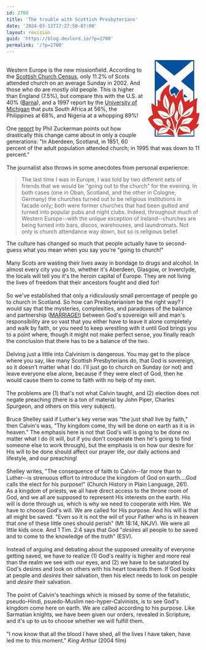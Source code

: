 ```yaml
---
id: 2700
title: 'The trouble with Scottish Presbyterians'
date: '2024-03-13T17:27:50-07:00'
layout: revision
guid: 'https://blog.devlord.io/?p=2700'
permalink: '/?p=2700'
---
```


<a href="/assets/img/2011/10/cosic-logo.jpg" style="clear:right;float:right;margin-bottom:1em;margin-left:1em;"><img border="0" height="200" src="/assets/img/2011/10/cosic-logo.jpg?w=201" width="134" /></a><br />Western Europe is the new missionfield.  According to the <a href="http://www.scottishchristian.com/features/0305census01.shtml" target="_blank" rel="noopener">Scottish Church Census</a>, only 11.2% of Scots attended church on an average Sunday in 2002.  And those who do are mostly old people.  This is higher than England (7.5%), but compare this with the U.S. at 40% (<a href="http://www.barna.org/FlexPage.aspx?Page=BarnaUpdate&amp;BarnaUpdateID=120" target="_blank" rel="noopener">Barna</a>), and a 1997 report by the <a href="http://www.adherents.com/Na/Na_44.html" target="_blank" rel="noopener">University of Michigan</a> that puts South Africa at 56%, the Philippines at 68%, and Nigeria at a whopping 89%!<br /><br />One <a href="http://www.findarticles.com/p/articles/mi_m2843/is_2_28/ai_114090210" target="_blank" rel="noopener">report</a> by Phil Zuckerman points out how drastically this change came about in only a couple generations: "In Aberdeen, Scotland, in 1851, 60 percent of the adult population attended church; in 1995 that was down to 11 percent."<br /><br />The journalist also throws in some anecdotes from personal experience:<br /><blockquote>The last time I was in Europe, I was told by two different sets of friends that we would be "going out to the church" for the evening. In both cases (one in Oban, Scotland, and the other in Cologne, Germany) the churches turned out to be religious institutions in facade only; both were former churches that had been gutted and turned into popular pubs and night clubs. Indeed, throughout much of Western Europe--with the unique exception of Ireland--churches are being turned into bars, discos, warehouses, and laundromats. Not only is church attendance way down, but so is religious belief.</blockquote>The culture has changed so much that people actually have to second-guess what you mean when you say you're "going to church!"<br /><br />Many Scots are wasting their lives away in bondage to drugs and alcohol.  In almost every city you go to, whether it's Aberdeen, Glasgow, or Inverclyde, the locals will tell you it's the heroin capital of Europe.  They are not living the lives of freedom that their ancestors fought and died for!<br /><br />So we've established that only a ridiculously small percentage of people go to church in Scotland.  So how can Presbyterianism be the right way?  I would say that the mysteries, complexities, and paradoxes of the balance and partnership (<a href="/2005/01/10/killing-our-idolatrous-desires/">MARRIAGE!</a>) between God's sovereign will and man's responsibility are so vast that you either have to leave it alone completely and walk by faith, or you need to keep wrestling with it until God brings you to a point where, though it might not make perfect sense, you finally reach the conclusion that there has to be a balance of the two.<br /><br />Delving just a little into Calvinism is dangerous.  You may get to the place where you say, like many Scottish Presbyterians do, that God is sovereign, so it doesn't matter what I do.  I'll just go to church on Sunday (or not) and leave everyone else alone, because if they were elect of God, then he would cause them to come to faith with no help of my own.<br /><br />The problems are (1) that's not what Calvin taught, and (2) election does not negate preaching (there is a ton of material by John Piper, Charles Spurgeon, and others on this very subject).<br /><br />Bruce Shelley said if Luther's key verse was "the just shall live by faith," then Calvin's was, "Thy kingdom come, thy will be done on earth as it is in heaven."  The emphasis here is not that God's will is going to be done no matter what I do (it will, but if you don't cooperate then he's going to find someone else to work through), but the emphasis is on how our desire for His will to be done should affect our prayer life, our daily actions and lifestyle, and our preaching!<br /><br />Shelley writes, "The consequence of faith to Calvin--far more than to Luther--is strenuous effort to introduce the kingdom of God on earth....God calls the elect for his purpose!" (Church History in Plain Language, 261).<br />As a kingdom of priests, we all have direct access to the throne room of God, and we all are supposed to represent His interests on the earth.  His will is done through us, which is why we need to cooperate with Him.  We have to choose God's will.  We are called for His purpose.  And his will is that all might be saved.  "Even so it is not the will of your Father who is in heaven that one of these little ones should perish" (Mt 18:14, NKJV).  We were all little kids once.   And 1 Tim. 2:4 says that God "<i>desires</i> all people to be saved and to come to the knowledge of the truth" (ESV).<br /><br />Instead of arguing and debating about the supposed unreality of everyone getting saved, we have to realize (1) God's reality is higher and more real than the realm we see with our eyes, and (2) we have to be saturated by God's desires and look on others with his heart towards them.  If God looks at people and <i>desires</i> their salvation, then his elect needs to look on people and <i>desire</i> their salvation.<br /><br />The point of Calvin's teachings which is missed by some of the fatalistic, pseudo-Hindi, psuedo-Muslim neo-hyper-Calvinists, is to see God's kingdom come here on earth.  We are called according to his purpose.  Like Sarmatian knights, we have been given our orders, revealed in Scripture, and it's up to us to choose whether we will fulfill them.<br /><br />"I now know that all the blood I have shed, all the lives I have taken, have led me to this moment."  <i>King Arthur</i> (2004 film)